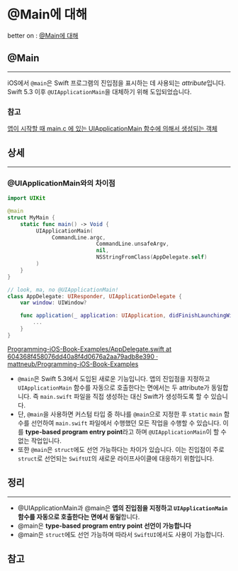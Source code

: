 # @Main에 대해

better on : [@Main에 대해](https://www.notion.so/Main-9fae7b833116429a84597da4a9b9c5c9) 

## @Main

---

iOS에서 `@main`은 Swift 프로그램의 진입점을 표시하는 데 사용되는 *attribute*입니다. Swift 5.3 이후 `@UIApplicationMain`을 대체하기 위해 도입되었습니다.

### 참고

[앱이 시작할 때 main.c 에 있는 UIApplicationMain 함수에 의해서 생성되는 객체](https://www.notion.so/main-c-UIApplicationMain-fe697d23c03540a69f52341c1ed03f8f) 

## 상세

---

### @UIApplicationMain와의 차이점

```swift
import UIKit

@main
struct MyMain {
    static func main() -> Void {
         UIApplicationMain(
              CommandLine.argc, 
							CommandLine.unsafeArgv, 
							nil, 
							NSStringFromClass(AppDelegate.self)
         )
    }
}

// look, ma, no @UIApplicationMain!
class AppDelegate: UIResponder, UIApplicationDelegate {
    var window: UIWindow?

    func application(_ application: UIApplication, didFinishLaunchingWithOptions launchOptions: [UIApplication.LaunchOptionsKey : Any]?) -> Bool {
        ...
    }
}
```

[Programming-iOS-Book-Examples/AppDelegate.swift at 604368f458076dd40a8f4d0676a2aa79adb8e390 · mattneub/Programming-iOS-Book-Examples](https://github.com/mattneub/Programming-iOS-Book-Examples/blob/604368f458076dd40a8f4d0676a2aa79adb8e390/bk1ch06p297main2/bk1ch06p297main/AppDelegate.swift)

- `@main`은 Swift 5.3에서 도입된 새로운 기능입니다. 앱의 진입점을 지정하고 `UIApplicationMain` 함수를 자동으로 호출한다는 면에서는 두 attribute가 동일합니다. 즉 `main.swift` 파일을 직접 생성하는 대신 Swift가 생성하도록 할 수 있습니다.
- 단, `@main`을 사용하면 커스텀 타입 중 하나를 `@main`으로 지정한 후 `static` `main` 함수를 선언하여 `main.swift` 파일에서 수행했던 모든 작업을 수행할 수 있습니다. 이를 **type-based program entry point**라고 하며 `@UIApplicationMain`이 할 수 없는 작업입니다.
- 또한 `@main`은 `struct`에도 선언 가능하다는 차이가 있습니다. 이는 진입점이 주로 `struct`로 선언되는 `SwiftUI`의 새로운 라이프사이클에 대응하기 위함입니다.

## 정리

---

- @UIApplicationMain과 @main은 **앱의 진입점을 지정하고 `UIApplicationMain` 함수를 자동으로 호출한다는 면에서 동일**합니다.
- @main은 **type-based program entry point 선언이 가능합니다**
- @main은 `struct`에도 선언 가능하며 따라서 `SwiftUI`에서도 사용이 가능합니다.

## 참고